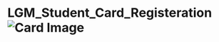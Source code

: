 # LGM_Student_Card_Registeration![Card Image](https://user-images.githubusercontent.com/86160761/198844119-d9c099a7-df24-4b1c-9287-1fbdd3bfba6c.png)
